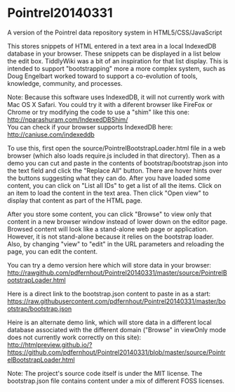 Pointrel20140331
================

A version of the Pointrel data repository system in HTML5/CSS/JavaScript

This stores snippets of HTML entered in a text area in a local IndexedDB database in your browser. These snippets can be displayed in a list below the edit box. TiddlyWiki was a bit of an inspiration for that list display. This is intended to support "bootstrapping" more a more complex system, such as Doug Engelbart worked toward to support a co-evolution of tools, knowledge, community, and processes.

Note: Because this software uses IndexedDB, it will not currently work with Mac OS X Safari. You could try it with a diferent browser like FireFox or Chrome or try modifying the code to use a "shim" like this one: http://nparashuram.com/IndexedDBShim/  
You can check if your browser supports IndexedDB here: http://caniuse.com/indexeddb

To use this, first open the source/PointrelBootstrapLoader.html file in a web browser (which also loads require.js included in that directory). Then as a demo you can cut and paste in the contents of bootstrap/bootstrap.json into the text field and click the "Replace All" button. There are hover hints over the buttons suggesting what they can do. After you have loaded some content, you can click on "List all IDs" to get a list of all the items. Click on an item to load the content in the text area. Then click "Open view" to display that content as part of the HTML page.

After you store some content, you can click "Browse" to view only that content
in a new browser window instead of lower down on the editor page.
Browsed content will look like a stand-alone web page or application.
However, it is not stand-alone because it relies on the bootstrap loader.
Also, by changing "view" to "edit" in the URL parameters and reloading the page,
you can edit the content.

You can try a demo version here which will store data in your browser:  
http://rawgithub.com/pdfernhout/Pointrel20140331/master/source/PointrelBootstrapLoader.html

Here is a direct link to the bootstrap.json content to paste in as a start:  
https://raw.githubusercontent.com/pdfernhout/Pointrel20140331/master/bootstrap/bootstrap.json

Heire is an alternate demo link, which will store data in a different local database associated with the different domain ("Browse" in viewOnly mode does not currently work correctly on this site):  
http://htmlpreview.github.io/?https://github.com/pdfernhout/Pointrel20140331/blob/master/source/PointrelBootstrapLoader.html

Note:
The project's source code itself is under the MIT license.
The bootstrap.json file contains content under a mix of different FOSS licenses.
